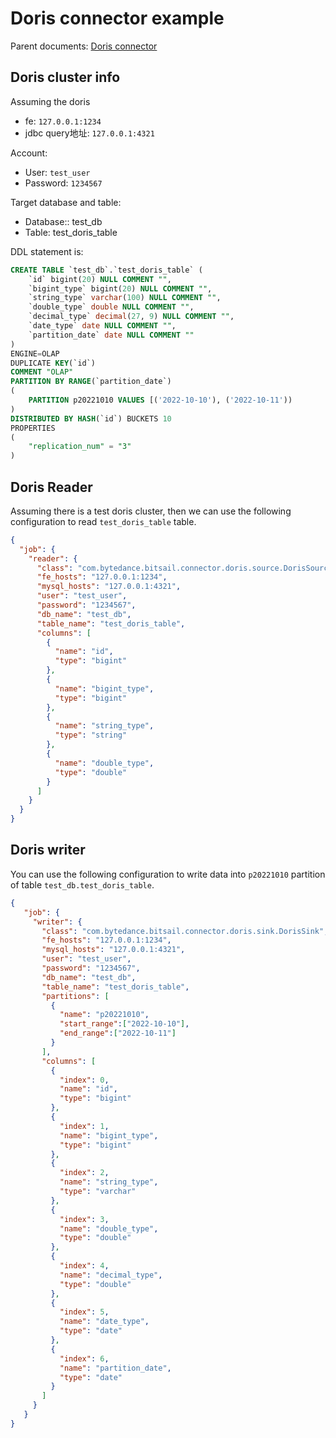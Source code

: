 # Doris connector example

Parent documents: [Doris connector](./doris.md)

## Doris cluster info

Assuming the doris
- fe: `127.0.0.1:1234`
- jdbc query地址: `127.0.0.1:4321`

Account:
- User: `test_user`
- Password: `1234567`

Target database and table:
- Database:: test_db
- Table: test_doris_table

DDL statement is:

```sql
CREATE TABLE `test_db`.`test_doris_table` ( 
    `id` bigint(20) NULL COMMENT "", 
    `bigint_type` bigint(20) NULL COMMENT "", 
    `string_type` varchar(100) NULL COMMENT "", 
    `double_type` double NULL COMMENT "", 
    `decimal_type` decimal(27, 9) NULL COMMENT "", 
    `date_type` date NULL COMMENT "",
    `partition_date` date NULL COMMENT "" 
) 
ENGINE=OLAP 
DUPLICATE KEY(`id`) 
COMMENT "OLAP" 
PARTITION BY RANGE(`partition_date`) 
(
    PARTITION p20221010 VALUES [('2022-10-10'), ('2022-10-11'))
) 
DISTRIBUTED BY HASH(`id`) BUCKETS 10 
PROPERTIES 
( 
    "replication_num" = "3"
)
```

## Doris Reader
Assuming there is a test doris cluster, then we can use the following configuration to read `test_doris_table` table.
```json
{
  "job": {
    "reader": {
      "class": "com.bytedance.bitsail.connector.doris.source.DorisSource",
      "fe_hosts": "127.0.0.1:1234",
      "mysql_hosts": "127.0.0.1:4321",
      "user": "test_user",
      "password": "1234567",
      "db_name": "test_db",
      "table_name": "test_doris_table",
      "columns": [
        {
          "name": "id",
          "type": "bigint"
        },
        {
          "name": "bigint_type",
          "type": "bigint"
        },
        {
          "name": "string_type",
          "type": "string"
        },
        {
          "name": "double_type",
          "type": "double"
        }
      ]
    }
  }
}
```

## Doris writer

You can use the following configuration to write data into `p20221010` partition of table `test_db.test_doris_table`.

```json
{
   "job": {
     "writer": {
       "class": "com.bytedance.bitsail.connector.doris.sink.DorisSink",
       "fe_hosts": "127.0.0.1:1234",
       "mysql_hosts": "127.0.0.1:4321",
       "user": "test_user",
       "password": "1234567",
       "db_name": "test_db",
       "table_name": "test_doris_table",
       "partitions": [
         {
           "name": "p20221010",
           "start_range":["2022-10-10"],
           "end_range":["2022-10-11"]
         }
       ],
       "columns": [
         {
           "index": 0,
           "name": "id",
           "type": "bigint"
         },
         {
           "index": 1,
           "name": "bigint_type",
           "type": "bigint"
         },
         {
           "index": 2,
           "name": "string_type",
           "type": "varchar"
         },
         {
           "index": 3,
           "name": "double_type",
           "type": "double"
         },
         {
           "index": 4,
           "name": "decimal_type",
           "type": "double"
         },
         {
           "index": 5,
           "name": "date_type",
           "type": "date"
         },
         {
           "index": 6,
           "name": "partition_date",
           "type": "date"
         }
       ]
     }
   }
}
```
